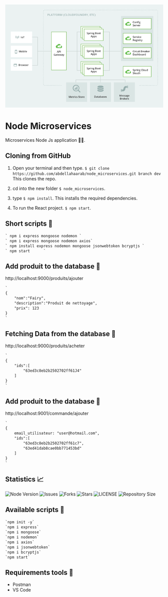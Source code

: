 

![node_microservices](https://github.com/abdellahaarab/node_microservices/blob/main/assets/img/Targert-platform-architecture.png?raw=true)

# Node Microservices 

Microservices Node Js application 👩‍🚀.

## Cloning from GitHub 

1. Open your terminal and then type. `$ git clone https://github.com/abdellahaarab/node_microservices.git branch dev` This clones the repo.
2. cd into the new folder `$ node_microservices`.

3. type  `$ npm install`. This installs the required dependencies.
3. To run the React project. `$ npm start`.



## Short scripts 🎉
    ` npm i express mongoose nodemon `
    ` npm i express mongoose nodemon axios`
    ` npm install express nodemon mongoose jsonwebtoken bcryptjs `
    ` npm start      `




## Add produit to the database 🤳

http://localhost:9000/produits/ajouter

    `
    {
        "nom":"Fairy",
        "description":"Produit de nettoyage",
        "prix": 123
    }
    `




## Fetching Data from the database 🤳

http://localhost:9000/produits/acheter

    `
    {
        "ids":[
            "63ed3c8eb2b2502702ff61J4"
        ]
    }
    `

## Add produit to the database 🤳

http://localhost:9001/commande/ajouter

    `
    {
        email_utilisateur: "user@hotmail.com",
        "ids":[
            "63ed3c8eb2b2502702ff61c7",
            "63ed41dab8cae0bb771453bd"
        ]
    }
    `


##  Statistics 📈

 ![Node Version](https://img.shields.io/badge/Node-18-dodgerblue?style=for-the-badge&logo=appveyor)
![Issues](https://img.shields.io/github/issues/abdellahaarab/node_microservices?style=for-the-badge&logo=appveyor)
![Forks](https://img.shields.io/github/forks/abdellahaarab/node_microservices?style=for-the-badge&logo=appveyor)
![Stars](https://img.shields.io/github/stars/abdellahaarab/node_microservices?style=for-the-badge&logo=appveyor)
![LICENSE](https://img.shields.io/github/license/abdellahaarab/node_microservices?style=for-the-badge&logo=appveyor)
![Repository Size](https://img.shields.io/github/repo-size/abdellahaarab/node_microservices?style=for-the-badge&logo=appveyor)</br>

## Available scripts 🎉

    `npm init -y`
    `npm i express`
    `npm i mongoose`
    `npm i nodemon`
    `npm i axios`
    `npm i jsonwebtoken`
    `npm i bcryptjs`
    `npm start`


## Requirements tools 💪

- Postman
- VS Code






